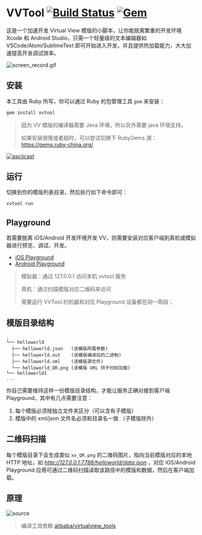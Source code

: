 # VVTool  [![Build Status](https://travis-ci.org/isaced/VVTool.svg?branch=master)](https://travis-ci.org/isaced/VVTool) [![Gem](https://img.shields.io/gem/v/vvtool.svg)](https://rubygems.org/gems/vvtool)

这是一个加速开发 Virtual View 模版的小脚本，让你能脱离繁重的开发环境 Xcode 和 Android Studio，只需一个轻量级的文本编辑器如 VSCode/Atom/SublimeText 即可开始进入开发，并且提供热加载能力，大大加速提高开发调试效率。

![screen_record.gif](https://raw.githubusercontent.com/alibaba/virtualview_tools/master/compiler-tools/RealtimePreview/screenshot.gif) 

## 安装

本工具由 Ruby 所写，你可以通过 Ruby 的包管理工具 `gem` 来安装：

```ruby
gem install vvtool
```

> 因为 VV 模版的编译器需要 Java 环境，所以另外需要 java 环境支持。
>
> 如果安装很慢或者超时，可以尝试切换下 RubyGems 源：https://gems.ruby-china.org/

[![asciicast](https://asciinema.org/a/rtmYrXUexTG67RNpuGfGdvvGQ.png)](https://asciinema.org/a/rtmYrXUexTG67RNpuGfGdvvGQ)

## 运行

切换到你的模版列表目录，然后执行如下命令即可：

```ruby
vvtool run
```

## Playground

若需要脱离 iOS/Android 开发环境开发 VV，则需要安装对应客户端到真机或模拟器进行预览、调试、开发。

- [iOS Playground](https://github.com/alibaba/VirtualView-iOS)
- [Android Playground](https://github.com/alibaba/Virtualview-Android)

> 模拟器：通过 127.0.0.1 访问本机 vvtool 服务
> 
> 真机：通过扫描模版对应二维码来访问
>
> 需要运行 VVTool 的机器和对应 Playground 设备都在同一网段；

## 模版目录结构

```
.
└── helloworld
  ├── helloworld.json   (该模版所需参数)
  ├── helloworld.out    (该模版编译后的二进制)
  ├── helloworld.xml    (该模版源文件)
  └── helloworld_QR.png (该模版 URL 供于扫码加载)
└── helloworld1
...
```

你自己需要维持这样一份模版目录结构，才能让服务正确对接到客户端 Playground，其中有几点需要注意：

1. 每个模版必须按独立文件夹区分（可以含有子模版）
2. 模版中的 xml/json 文件名必须和目录名一致 （子模版除外）

## 二维码扫描

每个模版目录下会生成类似 `xx_QR.png` 的二维码图片，指向当前模版对应的本地HTTP 地址，如 *http://127.0.0.1:7788/helloworld/data.json* ，对应 iOS/Android Playground 应用可通过二维码扫描读取该路径中的模版和数据，然后在客户端加载。

## 原理

![source](https://i.loli.net/2018/08/02/5b630f232a97e.png)

> 编译工具依赖 [alibaba/virtualview_tools](https://github.com/alibaba/virtualview_tools)
